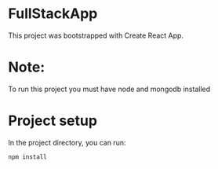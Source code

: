 # FullStackApp

This project was bootstrapped with Create React App.

# Note:

To run this project you must have node and mongodb installed

# Project setup

In the project directory, you can run:

`npm install`


